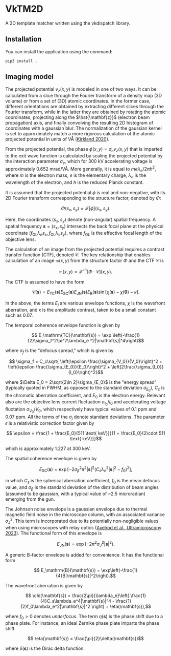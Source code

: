 # VkTM2D
A 2D template matcher written using the vkdispatch library.

## Installation

You can install the application using the command:

```
pip3 install .
```

## Imaging model

The projected potential $v_z(x,y)$ is modeled in one of two ways. It can be calculated from a slice through the Fourier transform of a density map (3D volume) or from a set of (3D) atomic coordinates. In the former case, different orientations are obtained by extracting different slices through the Fourier transform, while in the latter they are obtained by rotating the atomic coordinates, projecting along the $\hat{\mathbf{z}}$ (electron beam propagation) axis, and finally convolving the resulting 2D histogram of coordinates with a gaussian blur. The normalization of the gaussian kernel is set to approximately match a more rigorous calculation of the atomic projected potential in units of VÅ ([Kirkland 2020](https://doi.org/10.1007/978-3-030-33260-0)).

From the projected potential, the phase $\phi(x,y)=\sigma_ev_z(x,y)$ that is imparted to the exit wave function is calculated by scaling the projected potential by the interaction parameter $\sigma_e$, which for 300 kV accelerating voltage is approximately 0.652 mrad/VÅ. More generally, it is equal to $me\lambda_e/2\pi\hbar^2$, where $m$ is the electron mass, $e$ is the elementary charge, $\lambda_e$ is the wavelength of the electron, and $\hbar$ is the reduced Planck constant.

It is assumed that the projected potential $\phi$ is real and non-negative, with its 2D Fourier transform corresponding to the structure factor, denoted by $\Phi$:
```math
    \Phi(s_x, s_y) = \mathcal{F}[\phi](s_x, s_y).
```
Here, the coordinates $(s_x, s_y)$ denote (non-angular) spatial frequency. A spatial frequency $\mathbf{s}=(s_x,s_y)$ intersects the back focal plane at the physical coordinate $(f_\mathrm{OL}\lambda_e s_x, f_\mathrm{OL}\lambda_e s_y)$, where $f_\mathrm{OL}$ is the effective focal length of the objective lens.

The calculation of an image from the projected potential requires a contrast transfer function (CTF), denoted $\mathcal{C}$. The key relationship that enables calculation of an image $\mathfrak{m}(x, y)$ from the structure factor $\Phi$ and the CTF $\mathcal{C}$ is
```math
    \mathfrak{m}(x, y) \propto \mathcal{F}^{-1} [\Phi \cdot \mathcal{C}](x, y).
```
The CTF is assumed to have the form
```math
    \mathcal{C}(\mathbf{s}) = E_\mathrm{TC}(\mathbf{s}) E_\mathrm{SC}(\mathbf{s}) E_\mathrm{JN}(\mathbf{s}) E_\mathrm{B}(\mathbf{s}) \sin[\chi(\mathbf{s}) - \chi(\mathbf{0}) - \kappa].
```
In the above, the terms $E_j$ are various envelope functions, $\chi$ is the wavefront aberration, and $\kappa$ is the amplitude contrast, taken to be a small constant such as 0.07.

The temporal coherence envelope function is given by
```math
    E_\mathrm{TC}(\mathbf{s}) = \exp \left(-\frac{1}{2}\sigma_f^2\pi^2\lambda_e ^2|\mathbf{s}|^4\right)
```
where $\sigma_f$ is the "defocus spread," which is given by
```math
    \sigma_f = C_c\sqrt{ \left(\epsilon \frac{\sigma_{V_0}}{V_0}\right)^2 +  \left(\epsilon \frac{\sigma_{E_0}}{E_0}\right)^2 + \left(2\frac{\sigma_{I_0}}{I_0}\right)^2}
```
where $\Delta E_0 = 2\sqrt{2\ln 2}\sigma_{E_0}$ is the "energy spread" (typically quoted in FWHM, as opposed to the standard deviation $\sigma_{E_0}$), $C_c$ is the chromatic aberration coefficient, and $E_0$ is the electron energy. Relevant also are the objective lens current fluctuation $\sigma_{I_0}/I_0$ and accelerating voltage fluctation $\sigma_{V_0}/V_0$, which respectively have typical values of 0.1 ppm and 0.07 ppm. All the terms of the $\sigma_j$ denote standard deviations. The parameter $\epsilon$ is a relativistic correction factor given by
```math
    \epsilon = \frac{1 + \frac{E_0}{511 \text{ keV}}}{1 + \frac{E_0}{2\cdot 511 \text{ keV}}}
```
which is approximately 1.227 at 300 keV.

The spatial coherence envelope is given by
```math
    E_\mathrm{SC}(\mathbf{s}) = \exp\left[-2\sigma_\beta^2\pi^2|\mathbf{s}|^2\left( C_s\lambda_e ^2|\mathbf{s}|^2 - f_0 \right)^2 \right],
```
in which $C_s$ is the spherical aberration coefficient, $f_0$ is the mean defocus value, and $\sigma_\beta$ is the standard deviation of the distribution of beam angles (assumed to be gaussian, with a typical value of ~2.5 microradian) emerging from the gun.

The Johnson noise envelope is a gaussian envelope due to thermal magnetic field noise in the microscope column, with an associated variance $\sigma_\mathrm{J}^2$. This term is incorporated due to its potentially non-negligible values when using microscopes with relay optics ([Axelrod et al., Ultramicroscopy 2023](https://doi.org/10.1016/j.ultramic.2023.113730)). The functional form of this envelope is
```math
    E_\mathrm{JN}(\mathbf{s}) = \exp \left( -2\pi^2\sigma_J^2 |\mathbf{s}|^2 \right).
```

A generic B-factor envelope is added for convenience. It has the functional form
```math
    E_\mathrm{B}(\mathbf{s}) = \exp\left(-\frac{1}{4}B|\mathbf{s}|^2\right).
```

The wavefront aberration is given by
```math
    \chi(\mathbf{s}) = \frac{2\pi}{\lambda_e}\left( \frac{1}{4}C_s\lambda_e^4|\mathbf{s}|^4 - \frac{1}{2}f_0\lambda_e^2|\mathbf{s}|^2 \right) + \eta(\mathbf{s}),
```
where $f_0>0$ denotes _underfocus_. The term $\eta(\mathbf{s})$ is the phase shift due to a phase plate. For instance, an ideal Zernike phase plate imparts the phase shift
```math
    \eta(\mathbf{s}) = \frac{\pi}{2}\delta(\mathbf{s})
```
where $\delta(\mathbf{s})$ is the Dirac delta function.

